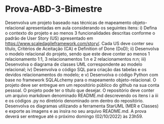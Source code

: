 # Prova-ABD-3-Bimestre
Desenvolva um projeto baseado nas técnicas de mapeamento objeto-relacional apresentadas em aula considerando os seguintes itens:  i) Defina o contexto do projeto e ao menos 3 funcionalidades descritas conforme o padrão de User Story (US) apresentado em https://www.scaledagileframework.com/story/. Cada US deve conter seu título, Critérios de Aceitação (CA) e Definition of Done (DoD);  ii) Desenvolva o modelo relacional do projeto, sendo que este deve conter ao menos 1 relacionamento 1:1, 3 relacionamentos 1:n e 2 relacionamentos n:n;  iii) Desenvolva o diagrama de classes UML correspondente ao modelo relacional;  iv) Desenvolva o código SQL para criação das tabelas e os devidos relacionamentos do modelo; e  v) Desenvolva o código Python com base no framework SQLALchemy para o mapeamento objeto-relacional.  O projeto deve ser entregue em um repositório público do github na sua conta pessoal. O projeto pode ter o título que desejar. O repositório deve conter um arquivo markdown denominado README.md descrevendo os itens i a iii e os códigos .py no diretório denominado orm dentro do repositório.  Desenvolva os diagramas utilizando a ferramenta StarUML (MER e Classes) e exporte as imagens e as insira no seu arquivo README.md.  A prova deverá ser entregue até o próximo domingo (02/10/2022) às 23h59.
